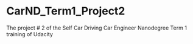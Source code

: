 # CarND_Term1_Project2

The project # 2 of the Self Car Driving Car Engineer Nanodegree Term 1 training of Udacity
